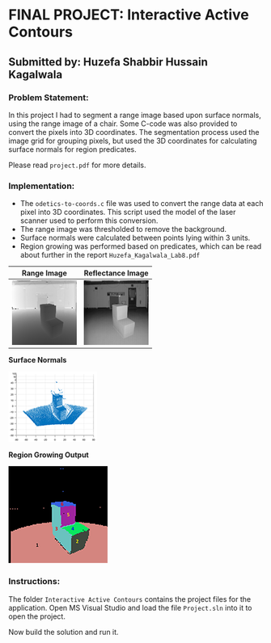 # FINAL PROJECT: Interactive Active Contours
## Submitted by: Huzefa Shabbir Hussain Kagalwala

### Problem Statement:
In this project I had to segment a range image based upon surface normals, using the range image of a chair. Some C-code was also provided to convert the pixels into 3D coordinates. The segmentation process used the image grid for grouping pixels, but used the 3D coordinates for calculating surface normals for region predicates.

Please read `project.pdf` for more details.

### Implementation:
- The `odetics-to-coords.c` file was used to convert the range data at each pixel into 3D coordinates. This script used the model of the laser scanner used to perform this conversion.
- The range image was thresholded to remove the background.
- Surface normals were calculated between points lying within 3 units.
- Region growing was performed based on predicates, which can be read about further in the report `Huzefa_Kagalwala_Lab8.pdf`


|Range Image|Reflectance Image|
|--------------|-------------------|
|![](https://github.com/Huzefa-Kagalwala/ECE6310-Introduction-to-Computer-Vision/blob/master/8-Range%20Image%20Segmentation/Data/chair-range.png)|![](https://github.com/Huzefa-Kagalwala/ECE6310-Introduction-to-Computer-Vision/blob/master/8-Range%20Image%20Segmentation/Data/chair-reflectance.png)|

**Surface Normals**

![](https://github.com/Huzefa-Kagalwala/ECE6310-Introduction-to-Computer-Vision/blob/master/8-Range%20Image%20Segmentation/Data/surface-normals.png)

**Region Growing Output**

![](https://github.com/Huzefa-Kagalwala/ECE6310-Introduction-to-Computer-Vision/blob/master/8-Range%20Image%20Segmentation/Data/seg_annot.png)

### Instructions:
The folder `Interactive Active Contours` contains the project files for the application. Open MS Visual Studio and load the file `Project.sln` into it to open the project. 

Now build the solution and run it.
